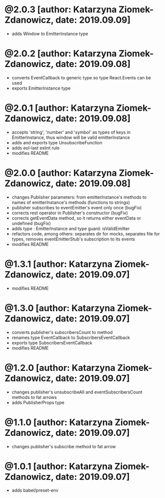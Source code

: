 # @2.0.3 [author: Katarzyna Ziomek-Zdanowicz, date: 2019.09.09]
* adds Window to EmitterInstance type

# @2.0.2 [author: Katarzyna Ziomek-Zdanowicz, date: 2019.09.08]
* converts EventCallback to generic type so type React.Events can be used
* exports EmitterInstance type

# @2.0.1 [author: Katarzyna Ziomek-Zdanowicz, date: 2019.09.08]
* accepts 'string', 'number' and 'symbol' as types of keys in EmitterInstance, thus window will be valid emitterInstance
* adds and exports type UnsubscribeFunction
* adds eol-last eslint rule
* modifies README

# @2.0.0 [author: Katarzyna Ziomek-Zdanowicz, date: 2019.09.08]
* changes Publisher parameters: from emitterInstance's methods to names of emitterInstance's methods (functions to strings)
* publisher subscribes to eventEmitter's event only once (bugFix)
* corrects rest operator in Publisher's constructor (bugFix)
* corrects getEventData method, so it returns either eventData or undefined (bugFix)
* adds type : EmitterInstance and type guard: isValidEmitter
* refactors code, among others: separates dir for mocks, separates file for types, removes eventEmitterStub's subscription to its events
* modifies README

# @1.3.1 [author: Katarzyna Ziomek-Zdanowicz, date: 2019.09.07]
* modifies README

# @1.3.0 [author: Katarzyna Ziomek-Zdanowicz, date: 2019.09.07]
* converts publisher's subscribersCount to method
* renames type EventCallback to SubscribersEventCallback
* exports type SubscribersEventCallback
* modifies README

# @1.2.0 [author: Katarzyna Ziomek-Zdanowicz, date: 2019.09.07]
* changes publisher's unsubscribeAll and eventSubscribersCount methods to fat arrows
* adds PublisherProps type

# @1.1.0 [author: Katarzyna Ziomek-Zdanowicz, date: 2019.09.07]
* changes publisher's subscribe method to fat arrow

# @1.0.1 [author: Katarzyna Ziomek-Zdanowicz, date: 2019.09.07]
* adds babel/preset-env